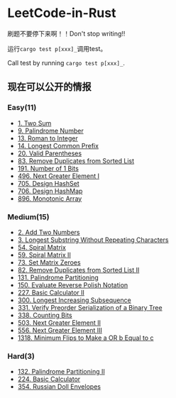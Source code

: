 # LeetCode-in-Rust
刷题不要停下来啊！！Don't stop writing!!

运行`cargo test p[xxx]_`调用test。

Call test by running `cargo test p[xxx]_`.



## 现在可以公开的情报

### Easy(11)

- [1. Two Sum](src/p1_two_sum)
- [9. Palindrome Number](src/p9_palindrome_number)
- [13. Roman to Integer](src/p13_roman_to_integer)
- [14. Longest Common Prefix](src/p14_longest_common_prefix)
- [20. Valid Parentheses](src/p20_valid_parentheses)
- [83. Remove Duplicates from Sorted List](src/p83_remove_duplicates_from_sorted_list)
- [191. Number of 1 Bits](src/p191_number_of_1_bits)
- [496. Next Greater Element I](src/p496_next_greater_element_i)
- [705. Design HashSet](src/p705_design_hashset)
- [706. Design HashMap](src/p706_design_hashmap)
- [896. Monotonic Array](src/p896_monotonic_array)

### Medium(15)

- [2. Add Two Numbers](src/p2_add_two_numbers)
- [3. Longest Substring Without Repeating Characters](src/p3_longest_substring_without_repeating_characters)
- [54. Spiral Matrix](src/p54_spiral_matrix)
- [59. Spiral Matrix II](src/p59_spiral_matrix_ii)
- [73. Set Matrix Zeroes](src/p73_set_matrix_zeroes)
- [82. Remove Duplicates from Sorted List II](src/p82_remove_duplicates_from_sorted_list_ii)
- [131. Palindrome Partitioning](src/p131_palindrome_partitioning)
- [150. Evaluate Reverse Polish Notation](src/p150_evaluate_reverse_polish_notation)
- [227. Basic Calculator II](src/p227_basic_calculator_ii)
- [300. Longest Increasing Subsequence](src/p300_longest_increasing_subsequence)
- [331. Verify Preorder Serialization of a Binary Tree](src/p331_verify_preorder_serialization_of_a_binary_tree)
- [338. Counting Bits](src/p338_counting_bits)
- [503. Next Greater Element II](src/p503_next_greater_element_ii)
- [556. Next Greater Element III](src/p556_next_greater_element_iii)
- [1318. Minimum Flips to Make a OR b Equal to c](src/p1318_minimum_flips_to_make_a_or_b_equal_to_c)

### Hard(3)

- [132. Palindrome Partitioning II](src/p132_palindrome_partitioning_ii)
- [224. Basic Calculator](src/p224_basic_calculator)
- [354. Russian Doll Envelopes](src/p354_russian_doll_envelopes)
